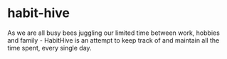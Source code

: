 # habit-hive
As we are all busy bees juggling our limited time between work, hobbies and family - HabitHive is an attempt to keep track of and maintain all the time spent, every single day.
